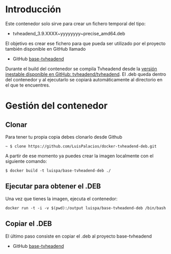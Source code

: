 # Introducción

Este contenedor solo sirve para crear un fichero temporal del tipo:

* tvheadend_3.9.XXXX~yyyyyyyy~precise_amd64.deb

El objetivo es crear ese fichero para que pueda ser utilizado por el proyecto también disponible en GitHub llamado

* GitHub [base-tvheadend](https://github.com/LuisPalacios/base-tvheadend)

Durante el build del contenedor se compila Tvheadend desde la [versión inestable disponible en GitHub: tvheadend/tvheadend](https://github.com/tvheadend/tvheadend). El .deb queda dentro del contenedor y al ejecutarlo se copiará automáticamente al directorio en el que te encuentres. 


# Gestión del contenedor

## Clonar

Para tener tu propia copia debes clonarlo desde Github

    ~ $ clone https://github.com/LuisPalacios/docker-tvheadend-deb.git

A partir de ese momento ya puedes crear la imagen localmente con el siguiente comando:

    $ docker build -t luispa/base-tvheadend-deb ./


## Ejecutar para obtener el .DEB

Una vez que tienes la imagen, ejecuta el contenedor: 

	docker run -t -i -v $(pwd):/output luispa/base-tvheadend-deb /bin/bash


## Copiar el .DEB

El último paso consiste en copiar el .deb al proyecto base-tvheadend

* GitHub [base-tvheadend](https://github.com/LuisPalacios/base-tvheadend)

